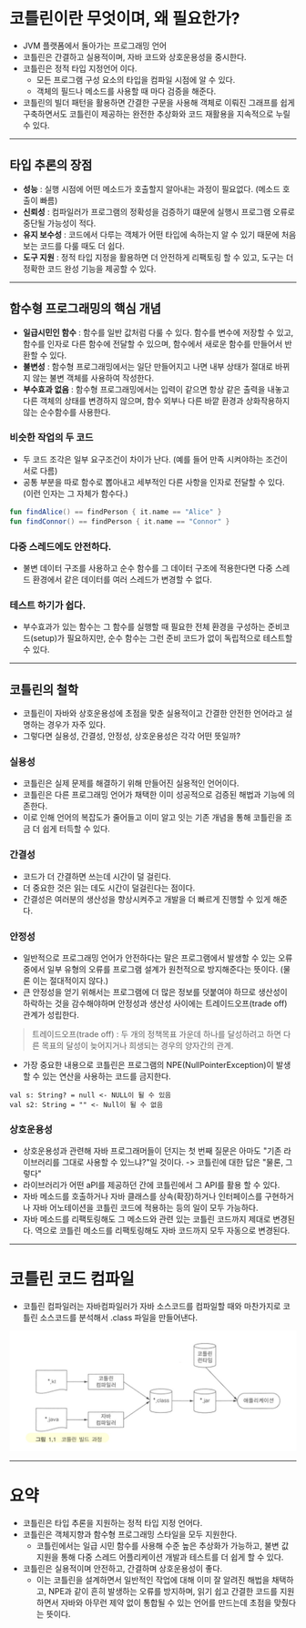 # 코틀린이란 무엇이며, 왜 필요한가?

- JVM 플랫폼에서 돌아가는 프로그래밍 언어
- 코틀린은 간결하고 실용적이며, 자바 코드와 상호운용성을 중시한다.
- 코틀린은 정적 타입 지정언어 이다.
    - 모든 프로그램 구성 요소의 타입을 컴파일 시점에 알 수 있다.
    - 객체의 필드나 메소드를 사용할 때 마다 검증을 해준다.
- 코틀린의 빌더 패턴을 활용하면 간결한 구문을 사용해 객체로 이뤄진 그래프를 쉽게 구축하면서도 코틀린이 제공하는 완전한 추상화와 코드 재활용을 지속적으로 누릴 수 있다.

---

## 타입 추론의 장점

- **성능** : 실행 시점에 어떤 메소드가 호출할지 알아내는 과정이 필요없다. (메소드 호출이 빠름)
- **신뢰성** : 컴파일러가 프로그램의 정확성을 검증하기 떄문에 실행시 프로그램 오류로 중단될 가능성이 적다.
- **유지 보수성** : 코드에서 다루는 객체가 어떤 타입에 속하는지 알 수 있기 때문에 처음 보는 코드를 다룰 때도 더 쉽다.
- **도구 지원** : 정적 타입 지정을 활용하면 더 안전하게 리팩토링 할 수 있고, 도구는 더 정확한 코드 완성 기능을 제공할 수 있다.

---

## 함수형 프로그래밍의 핵심 개념

- <b>일급시민인 함수</b> : 함수를 일반 값처럼 다룰 수 있다. 함수를 변수에 저장할 수 있고, 함수를 인자로 다른 함수에 전달할 수 있으며, 함수에서 새로운 함수를 만들어서 반환할 수 있다.
- <b>불변성</b> : 함수형 프로그래밍에서는 일단 만들어지고 나면 내부 상태가 절대로 바뀌지 않는 불변 객체를 사용하여 작성한다.
- <b>부수효과 없음</b> : 함수형 프로그래밍에서는 입력이 같으면 항상 같은 출력을 내놓고 다른 객체의 상태를 변경하지 않으며, 함수 외부나 다른 바깥 환경과 상화작용하지 않는 순수함수를 사용한다.

### 비슷한 작업의 두 코드

- 두 코드 조각은 일부 요구조건이 차이가 난다. (예를 들어 만족 시켜야하는 조건이 서로 다름)
- 공통 부분을 따로 함수로 뽑아내고 세부적인 다른 사항을 인자로 전달할 수 있다. (이런 인자는 그 자체가 함수다.)

```kotlin
fun findAlice() == findPerson { it.name == "Alice" }
fun findConnor() == findPerson { it.name == "Connor" }
```

### 다중 스레드에도 안전하다.

- 불변 데이터 구조를 사용하고 순수 함수를 그 데이터 구조에 적용한다면 다중 스레드 환경에서 같은 데이터를 여러 스레드가 변경할 수 없다.

### 테스트 하기가 쉽다.

- 부수효과가 있는 함수는 그 함수를 실행할 때 필요한 전체 환경을 구성하는 준비코드(setup)가 필요하지만, 순수 함수는 그런 준비 코드가 없이 독립적으로 테스트할 수 있다.

---

## 코틀린의 철학

- 코틀린이 자바와 상호운용성에 초점을 맞춘 실용적이고 간결한 안전한 언어라고 설명하는 경우가 자주 있다.
- 그렇다면 실용성, 간결성, 안정성, 상호운용성은 각각 어떤 뜻일까?

### 실용성

- 코틀린은 실제 문제를 해결하기 위해 만들어진 실용적인 언어이다.
- 코틀린은 다른 프로그래밍 언어가 채택한 이미 성공적으로 검증된 해법과 기능에 의존한다.
- 이로 인해 언어의 복잡도가 줄어들고 이미 알고 잇는 기존 개념을 통해 코틀린을 조금 더 쉽게 터득할 수 있다.

### 간결성

- 코드가 더 간결하면 쓰는데 시간이 덜 걸린다.
- 더 중요한 것은 읽는 데도 시간이 덜걸린다는 점이다.
- 간결성은 여러분의 생산성을 향상시켜주고 개발을 더 빠르게 진행할 수 있게 해준다.

### 안정성

- 일반적으로 프로그래밍 언어가 안전하다는 말은 프로그램에서 발생할 수 있는 오류중에서 일부 유형의 오류를 프로그램 설계가 원천적으로 방지해준다는 뜻이다. (물론 이는 절대적이지 않다.)
- 큰 안정성을 얻기 위해서는 프로그램에 더 많은 정보를 덧붙여야 하므로 생산성이 하락하는 것을 감수해야하며 안정성과 생산성 사이에는 트레이드오프(trade off) 관계가 성립한다.

> 트레이드오프(trade off) : 두 개의 정책목표 가운데 하나를 달성하려고 하면 다른 목표의 달성이 늦어지거나 희생되는 경우의 양자간의 관계. 


- 가장 중요한 내용으로 코틀린은 프로그램의 NPE(NullPointerException)이 발생할 수 있는 연산을 사용하는 코드를 금지한다.
```
val s: String? = null <- NULL이 될 수 있음
val s2: String = "" <- Null이 될 수 없음
```

### 상호운용성

- 상호운용성과 관련해 자바 프로그래머들이 던지는 첫 번째 질문은 아마도 "기존 라이브러리를 그대로 사용할 수 있느냐?"일 것이다. -> 코틀린에 대한 답은 "물론, 그렇다"
- 라이브러리가 어떤 aPI를 제공하던 간에 코틀린에서 그 API를 활용 할 수 있다.
- 자바 메소드를 호출하거나 자바 클래스를 상속(확장)하거나 인터페이스를 구현하거나 자바 어노테이션을 코틀린 코드에 적용하는 등의 일이 모두 가능하다.
- 자바 메소드를 리팩토링해도 그 메소드와 관련 있는 코틀린 코드까지 제대로 변경된다.
역으로 코틀린 메소드를 리팩토링해도 자바 코드까지 모두 자동으로 변경된다.

---

# 코틀린 코드 컴파일
- 코틀린 컴파일러는 자바컴파일러가 자바 소스코드를 컴파일할 때와 마찬가지로 코틀린 소스코드를 분석해서 .class 파일을 만들어낸다.

![코틀린 빌드](/chapter/images/kotlin_build_process.jpg)

---

# 요약

- 코틀린은 타입 추론을 지원하는 정적 타입 지정 언어다.
- 코틀린은 객체지향과 함수형 프로그래밍 스타일을 모두 지원한다.
  - 코틀린에서는 일급 시민 함수를 사용해 수준 높은 추상화가 가능하고, 불변 값 지원을 통해 다중 스레드 어플리케이션 개발과 테스트를 더 쉽게 할 수 있다.
- 코틀린은 실용적이며 안전하고, 간결하며 상호운용성이 좋다.
  - 이는 코틀린을 설계하면서 일반적인 작업에 대해 이미 잘 알려진 해법을 채택하고, NPE과 같이 흔히 발생하는 오류를 방지하며, 읽기 쉽고 간결한 코드를 지원하면서 자바와 아무런 제약 없이 통합될 수 있는 언어를 만드는데 초점을 맞췄다는 뜻이다.
